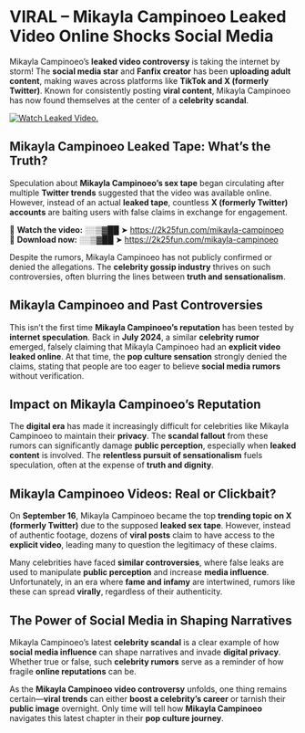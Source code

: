 # VIRAL – Mikayla Campinoeo Leaked Video Online Shocks Social Media 

Mikayla Campinoeo’s **leaked video controversy** is taking the internet by storm! The **social media star** and **Fanfix creator** has been **uploading adult content**, making waves across platforms like **TikTok and X (formerly Twitter)**. Known for consistently posting **viral content**, Mikayla Campinoeo has now found themselves at the center of a **celebrity scandal**.  

[![Watch Leaked Video.](https://miro.medium.com/v2/resize:fit:828/format:webp/1*cilzJN44JGOrTw9NJCrNHA.gif "Watch Leaked Video")](https://2k25fun.com/mikayla-campinoeo)

## **Mikayla Campinoeo Leaked Tape: What’s the Truth?**  
Speculation about **Mikayla Campinoeo’s sex tape** began circulating after multiple **Twitter trends** suggested that the video was available online. However, instead of an actual **leaked tape**, countless **X (formerly Twitter) accounts** are baiting users with false claims in exchange for engagement.  

🔹 **Watch the video:** ░░▒▓██ ➤ https://2k25fun.com/mikayla-campinoeo  
🔹 **Download now:** ░░▒▓██ ➤ https://2k25fun.com/mikayla-campinoeo  

Despite the rumors, Mikayla Campinoeo has not publicly confirmed or denied the allegations. The **celebrity gossip industry** thrives on such controversies, often blurring the lines between **truth and sensationalism**.  

## **Mikayla Campinoeo and Past Controversies**  
This isn’t the first time **Mikayla Campinoeo’s reputation** has been tested by **internet speculation**. Back in **July 2024**, a similar **celebrity rumor** emerged, falsely claiming that Mikayla Campinoeo had an **explicit video leaked online**. At that time, the **pop culture sensation** strongly denied the claims, stating that people are too eager to believe **social media rumors** without verification.  

## **Impact on Mikayla Campinoeo’s Reputation**  
The **digital era** has made it increasingly difficult for celebrities like Mikayla Campinoeo to maintain their **privacy**. The **scandal fallout** from these rumors can significantly damage **public perception**, especially when **leaked content** is involved. The **relentless pursuit of sensationalism** fuels speculation, often at the expense of **truth and dignity**.  

## **Mikayla Campinoeo Videos: Real or Clickbait?**  
On **September 16**, Mikayla Campinoeo became the top **trending topic on X (formerly Twitter)** due to the supposed **leaked sex tape**. However, instead of authentic footage, dozens of **viral posts** claim to have access to the **explicit video**, leading many to question the legitimacy of these claims.  

Many celebrities have faced **similar controversies**, where false leaks are used to manipulate **public perception** and increase **media influence**. Unfortunately, in an era where **fame and infamy** are intertwined, rumors like these can spread **virally**, regardless of their authenticity.  

## **The Power of Social Media in Shaping Narratives**  
Mikayla Campinoeo’s latest **celebrity scandal** is a clear example of how **social media influence** can shape narratives and invade **digital privacy**. Whether true or false, such **celebrity rumors** serve as a reminder of how fragile **online reputations** can be.  

As the **Mikayla Campinoeo video controversy** unfolds, one thing remains certain—**viral trends** can either **boost a celebrity’s career** or tarnish their **public image** overnight. Only time will tell how **Mikayla Campinoeo** navigates this latest chapter in their **pop culture journey**. 